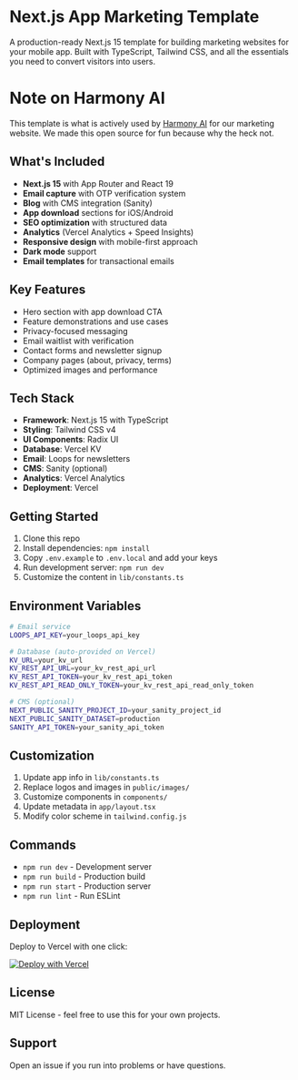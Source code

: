 # Next.js App Marketing Template

A production-ready Next.js 15 template for building marketing websites for your mobile app. Built with TypeScript, Tailwind CSS, and all the essentials you need to convert visitors into users.

# Note on Harmony AI

This template is what is actively used by [Harmony AI](https://harmony.com.ai) for our marketing website. We made this open source for fun because why the heck not.

## What's Included

- **Next.js 15** with App Router and React 19
- **Email capture** with OTP verification system
- **Blog** with CMS integration (Sanity)
- **App download** sections for iOS/Android
- **SEO optimization** with structured data
- **Analytics** (Vercel Analytics + Speed Insights)
- **Responsive design** with mobile-first approach
- **Dark mode** support
- **Email templates** for transactional emails

## Key Features

- Hero section with app download CTA
- Feature demonstrations and use cases
- Privacy-focused messaging
- Email waitlist with verification
- Contact forms and newsletter signup
- Company pages (about, privacy, terms)
- Optimized images and performance

## Tech Stack

- **Framework**: Next.js 15 with TypeScript
- **Styling**: Tailwind CSS v4
- **UI Components**: Radix UI
- **Database**: Vercel KV
- **Email**: Loops for newsletters
- **CMS**: Sanity (optional)
- **Analytics**: Vercel Analytics
- **Deployment**: Vercel

## Getting Started

1. Clone this repo
2. Install dependencies: `npm install`
3. Copy `.env.example` to `.env.local` and add your keys
4. Run development server: `npm run dev`
5. Customize the content in `lib/constants.ts`

## Environment Variables

```bash
# Email service
LOOPS_API_KEY=your_loops_api_key

# Database (auto-provided on Vercel)
KV_URL=your_kv_url
KV_REST_API_URL=your_kv_rest_api_url
KV_REST_API_TOKEN=your_kv_rest_api_token
KV_REST_API_READ_ONLY_TOKEN=your_kv_rest_api_read_only_token

# CMS (optional)
NEXT_PUBLIC_SANITY_PROJECT_ID=your_sanity_project_id
NEXT_PUBLIC_SANITY_DATASET=production
SANITY_API_TOKEN=your_sanity_api_token
```

## Customization

1. Update app info in `lib/constants.ts`
2. Replace logos and images in `public/images/`
3. Customize components in `components/`
4. Update metadata in `app/layout.tsx`
5. Modify color scheme in `tailwind.config.js`

## Commands

- `npm run dev` - Development server
- `npm run build` - Production build
- `npm run start` - Production server
- `npm run lint` - Run ESLint

## Deployment

Deploy to Vercel with one click:

[![Deploy with Vercel](https://vercel.com/button)](https://vercel.com/new/clone?repository-url=https://github.com/yourusername/nextjs-app-marketing-template)

## License

MIT License - feel free to use this for your own projects.

## Support

Open an issue if you run into problems or have questions.